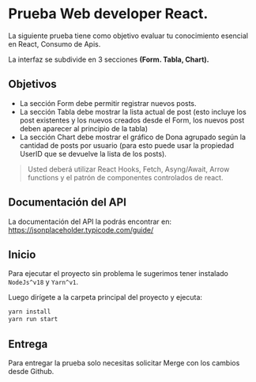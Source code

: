 # Prueba Web developer React.
La siguiente prueba tiene como objetivo evaluar tu conocimiento esencial en React, Consumo de Apis.


La interfaz se subdivide en 3 secciones **(Form. Tabla, Chart).**

## Objetivos

* La sección Form debe permitir registrar nuevos posts.
* La sección Tabla debe mostrar la lista actual de post (esto incluye los post existentes y los nuevos creados desde el Form, los nuevos post deben aparecer al principio de la tabla)
* La sección Chart debe mostrar el gráfico de Dona agrupado según la cantidad de posts por usuario (para esto puede usar la propiedad UserID que se devuelve la lista de los posts).

> Usted deberá utilizar React Hooks, Fetch, Asyng/Await, Arrow functions y el patrón de componentes controlados de react.
 
## Documentación del API
La documentación del API la podrás encontrar en:
https://jsonplaceholder.typicode.com/guide/



## Inicio

Para ejecutar el proyecto sin problema le sugerimos tener instalado ``NodeJs^v18`` y ``Yarn^v1``.

Luego dirígete a la carpeta principal del proyecto y ejecuta:

 ```bash
 yarn install
 yarn run start
 ```

## Entrega

Para entregar la prueba solo necesitas solicitar Merge con los cambios desde Github.